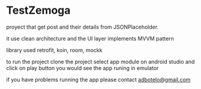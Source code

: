 # TestZemoga
proyect that get post  and their details from JSONPlaceholder. 

it use clean architecture and the UI layer implements MVVM pattern

library used retrofit, koin, room, mockk

to run the project clone the project select app module on android studio and click on play button you would see the app runing in emulator

if you have problems running the app please contact adbotelo@gmail.com
